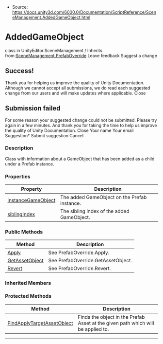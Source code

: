 * Source: https://docs.unity3d.com/6000.0/Documentation/ScriptReference/SceneManagement.AddedGameObject.html

# AddedGameObject
class in UnityEditor.SceneManagement
/
Inherits from:[SceneManagement.PrefabOverride](https://docs.unity3d.com/6000.0/Documentation/ScriptReference/SceneManagement.PrefabOverride.html)
Leave feedback
Suggest a change
## Success!
Thank you for helping us improve the quality of Unity Documentation. Although we cannot accept all submissions, we do read each suggested change from our users and will make updates where applicable.
Close
## Submission failed
For some reason your suggested change could not be submitted. Please <a>try again</a> in a few minutes. And thank you for taking the time to help us improve the quality of Unity Documentation.
Close
Your name Your email Suggestion* Submit suggestion
Cancel
### Description
Class with information about a GameObject that has been added as a child under a Prefab instance.
### Properties
Property | Description  
---|---  
[instanceGameObject](https://docs.unity3d.com/6000.0/Documentation/ScriptReference/SceneManagement.AddedGameObject-instanceGameObject.html) | The added GameObject on the Prefab instance.  
[siblingIndex](https://docs.unity3d.com/6000.0/Documentation/ScriptReference/SceneManagement.AddedGameObject-siblingIndex.html) | The sibling index of the added GameObject.  
### Public Methods
Method | Description  
---|---  
[Apply](https://docs.unity3d.com/6000.0/Documentation/ScriptReference/SceneManagement.AddedGameObject.Apply.html) | See PrefabOverride.Apply.  
[GetAssetObject](https://docs.unity3d.com/6000.0/Documentation/ScriptReference/SceneManagement.AddedGameObject.GetAssetObject.html) | See PrefabOverride.GetAssetObject.  
[Revert](https://docs.unity3d.com/6000.0/Documentation/ScriptReference/SceneManagement.AddedGameObject.Revert.html) | See PrefabOverride.Revert.  
### Inherited Members
### Protected Methods
Method | Description  
---|---  
[FindApplyTargetAssetObject](https://docs.unity3d.com/6000.0/Documentation/ScriptReference/SceneManagement.PrefabOverride.FindApplyTargetAssetObject.html) | Finds the object in the Prefab Asset at the given path which will be applied to.  
* * *
